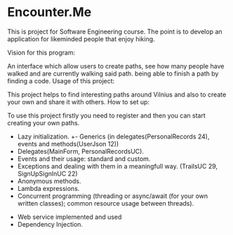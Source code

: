 # Encounter.Me
This is project for Software Engineering course. The point is to develop an application for likeminded people that enjoy hiking.

Vision for this program:

An interface which allow users to create paths, see how many people have walked and are currently walking said path. being able to finish a path by finding a code.
Usage of this project:

This project helps to find interesting paths around Vilnius and also to create your own and share it with others.
How to set up:

To use this project firstly you need to register and then you can start creating your own paths.

+  Lazy initialization.
+-  Generics (in delegates(PersonalRecords 24), events and methods(UserJson 12))
+  Delegates(MainForm, PersonalRecordsUC).
+  Events and their usage: standard and custom.
+  Exceptions and dealing with them in a meaningfull way. (TrailsUC 29, SignUpSignInUC 22)
+  Anonymous methods.
+  Lambda expressions.
+  Concurrent programming (threading or async/await (for your own written classes); common resource usage between threads).
-  Web service implemented and used
-  Dependency Injection.